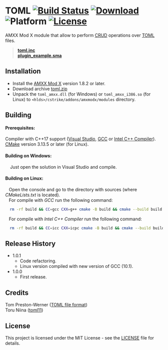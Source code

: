 # TOML [![Build Status](https://travis-ci.com/Hun1eR/TOML.svg?branch=master)](https://travis-ci.com/Hun1eR/TOML) [![Download](https://badgen.net/github/release/Hun1eR/TOML)](https://github.com/Hun1eR/TOML/releases/latest) ![Platform](https://badgen.net/badge/platform/linux%20%7C%20windows/gray) [![License](https://img.shields.io/github/license/Hun1eR/TOML)](LICENSE)


AMXX Mod X module that allow to perform [CRUD](https://en.wikipedia.org/wiki/Create,_read,_update_and_delete) operations over [TOML](https://en.wikipedia.org/wiki/TOML) files.  


> **[toml.inc](third_party/scripting/include/toml.inc)**  
**[plugin_example.sma](third_party/scripting/toml_example.sma)**


## Installation
* Install the [AMXX Mod X](https://www.amxmodx.org) version 1.8.2 or later.
* Download archive [toml.zip](https://github.com/Hun1eR/TOML/releases/latest)
* Unpack the `toml_amxx.dll` (for Windows) or `toml_amxx_i386.so` (for Linux) to `<hlds>/cstrike/addons/amxmodx/modules` directory.


## Building
#### Prerequisites:
Compiler with C++17 support ([Visual Studio](https://visualstudio.microsoft.com), [GCC](https://gcc.gnu.org) or [Intel C++ Compiler](https://software.intel.com/c-compilers)).  
[CMake](https://cmake.org) version 3.13.5 or later (for Linux).

#### Building on Windows:
&nbsp;&nbsp;&nbsp;&nbsp;Just open the solution in Visual Studio and compile.

#### Building on Linux:
&nbsp;&nbsp;&nbsp;Open the console and go to the directory with sources (where *CMakeLists.txt* is located).  
&nbsp;&nbsp;&nbsp;For compile with *GCC* run the following command:<br/>
```sh
  rm -rf build && CC=gcc CXX=g++ cmake -B build && cmake --build build
```
&nbsp;&nbsp;&nbsp;For compile with *Intel C++ Compiler* run the following command:<br/>
```sh
  rm -rf build && CC=icc CXX=icpc cmake -B build && cmake --build build
```

## Release History
* 1.0.1
    * Code refactoring.
    * Linux version compiled with new version of GCC (10.1).
* 1.0.0
    * First release.


## Credits
Tom Preston-Werner ([TOML file format](https://github.com/toml-lang/toml))  
Toru Niina ([toml11](https://github.com/ToruNiina/toml11))


## License
This project is licensed under the MIT License - see the [LICENSE](LICENSE) file for details.
